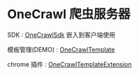# OneCrawl 爬虫服务器

SDK : [OneCrawlSdk](https://github.com/seveniu/OneCrawl) 嵌入到客户端使用

模板管理(DEMO) : [OneCrawlTemplate](https://github.com/seveniu/OneCrawlTemplate)

chrome 插件 : [OneCrawlTemplateExtension](https://github.com/seveniu/OneCrawlTemplateExtension)


